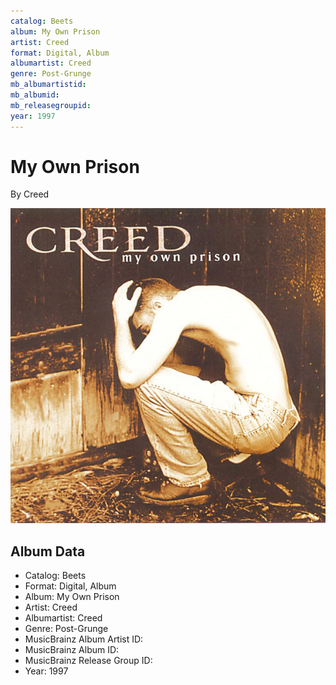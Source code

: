 ```yaml
---
catalog: Beets
album: My Own Prison
artist: Creed
format: Digital, Album
albumartist: Creed
genre: Post-Grunge
mb_albumartistid: 
mb_albumid: 
mb_releasegroupid: 
year: 1997
---
```


# My Own Prison

By Creed

![](../../assets/beetscovers/Creed-My_Own_Prison.jpg)

## Album Data

- Catalog: Beets
- Format: Digital, Album
- Album: My Own Prison
- Artist: Creed
- Albumartist: Creed
- Genre: Post-Grunge
- MusicBrainz Album Artist ID: 
- MusicBrainz Album ID: 
- MusicBrainz Release Group ID: 
- Year: 1997


